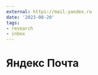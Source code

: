 ```yaml
---
external: https://mail.yandex.ru
date: '2023-08-20'
tags:
- research
- inbox
---
```


# Яндекс Почта
